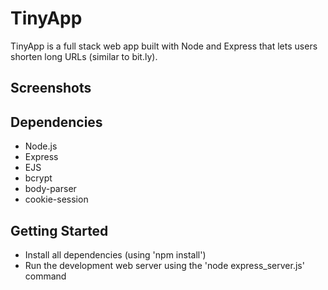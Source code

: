 # TinyApp

TinyApp is a full stack web app built with Node and Express that lets users shorten long URLs (similar to bit.ly).

## Screenshots


## Dependencies

- Node.js
- Express
- EJS
- bcrypt
- body-parser
- cookie-session

## Getting Started

- Install all dependencies (using 'npm install')
- Run the development web server using the 'node express_server.js' command